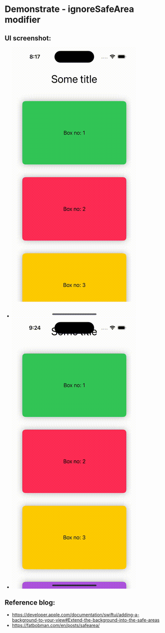 #  Demonstrate - ignoreSafeArea modifier

## UI screenshot:
- ![DefaultBehaviour-WithSafeAreaInsets](./DefaultBehaviour-WithSafeAreaInsets.gif)
- ![IgnoringSafeArea](./IgnoringSafeArea.gif)

## Reference blog:
- https://developer.apple.com/documentation/swiftui/adding-a-background-to-your-view#Extend-the-background-into-the-safe-areas
- https://fatbobman.com/en/posts/safearea/
